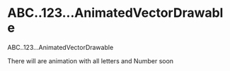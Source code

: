 # ABC..123...AnimatedVectorDrawable
ABC..123...AnimatedVectorDrawable


There will are animation with all letters and Number soon
